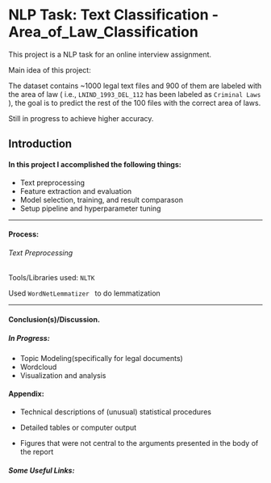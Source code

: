 # NLP Task: Text Classification - **Area_of_Law_Classification**     

This project is a NLP task for an online interview assignment.

Main idea of this project:

The dataset contains ~1000 legal text files and 900 of them are labeled with the area of law ( i.e., `LNIND_1993_DEL_112`  has been labeled as `Criminal Laws` ), the goal is to predict the rest of the 100 files with the correct area of laws. 

Still in progress to achieve higher accuracy. 

## Introduction

#### In this project I accomplished the following things:

- Text preprocessing
- Feature extraction and evaluation
- Model selection, training, and result comparason 
- Setup pipeline and hyperparameter tuning 



------

#### Process:

###### Text Preprocessing

Tools/Libraries used: `NLTK` 

Used `WordNetLemmatizer ` to do lemmatization



------



#### Conclusion(s)/Discussion.

##### In Progress:

- Topic Modeling(specifically for legal documents)
- Wordcloud 
- Visualization and analysis 

#### Appendix:

- Technical descriptions of (unusual) statistical procedures

- Detailed tables or computer output

- Figures that were not central to the arguments presented in the body of the report

  

##### Some Useful Links:

[1]: http://blog.kaggle.com/2016/07/21/approaching-almost-any-machine-learning-problem-abhishek-thakur/	"Approaching (Almost) Any Machine Learning Problem | Abhishek Thakur"

